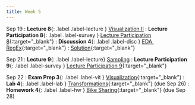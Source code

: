 ```yaml
---
title: Week 5
---
```


Sep 19
: **Lecture 8**{: .label .label-lecture } [Visualization II](lecture/lec08)
: **Lecture Participation 8**{: .label .label-survey } [Lecture Participation 8](https://app.sli.do/event/42VmJQGqWiBckkwucLrEPz/embed/polls/ecb6280c-bad8-4f33-a27c-9b290e2a3fd7){:target="\_blank"}
: **Discussion 4**{: .label .label-disc } [EDA, RegEx](https://drive.google.com/file/d/1fHRf9yWtCvnFxdyKSaVdu7bmjtp3hl51/view?usp=sharing){:target="\_blank"}
    : [Solution](https://drive.google.com/file/d/1QNQVH4miXIKUH7HQ2BUe4j6YInDvD6Cr/view?usp=sharing){:target="\_blank"}

Sep 21
: **Lecture 9**{: .label .label-lecture} [Sampling](lecture/lec09)
: **Lecture Participation 9**{: .label .label-survey } [Lecture Participation 9](https://app.sli.do/event/rQejYaK3Q7G16jR2a5uXqE/embed/polls/02380580-69da-4afa-af0d-f408c8a67204){:target="_blank"}

Sep 22
: **Exam Prep 3**{: .label .label-vit } [Visualization](https://drive.google.com/file/d/1cLd-jts3PrfdedO2pStH2SYOPlfE_DFj/view?usp=sharing){:target="_blank"}
: **Lab 4**{: .label .label-lab } [Transformations](https://data100.datahub.berkeley.edu/hub/user-redirect/git-pull?repo=https%3A%2F%2Fgithub.com%2FDS-100%2Ffa23-student&urlpath=lab%2Ftree%2Ffa23-student%2Flab%2Flab04%2Flab04.ipynb&branch=main){:target="_blank"} (due Sep 26)
: **Homework 4**{: .label .label-hw } [Bike Sharing](https://data100.datahub.berkeley.edu/hub/user-redirect/git-pull?repo=https%3A%2F%2Fgithub.com%2FDS-100%2Ffa23-student&urlpath=lab%2Ftree%2Ffa23-student%2Fhw%2Fhw04%2Fhw04.ipynb&branch=main){:target="_blank"} (due Sep 28)
